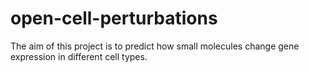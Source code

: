 # open-cell-perturbations
The aim of this project is to predict how small molecules change gene expression in different cell types.
